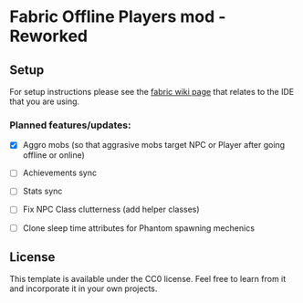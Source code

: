 # Fabric Offline Players mod - Reworked
## Setup

For setup instructions please see the [fabric wiki page](https://fabricmc.net/wiki/tutorial:setup) that relates to the IDE that you are using.

### Planned features/updates:

- [x] Aggro mobs (so that aggrasive mobs target NPC or Player after going offline or online)
- [ ] Achievements sync
- [ ] Stats sync
- [ ] Fix NPC Class clutterness (add helper classes)
- [ ] Clone sleep time attributes for Phantom spawning mechenics


## License

This template is available under the CC0 license. Feel free to learn from it and incorporate it in your own projects.
